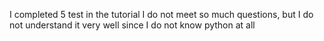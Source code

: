 I completed 5 test in the tutorial
I do not meet so much questions, but I do not understand it very well since I do not know python at all
